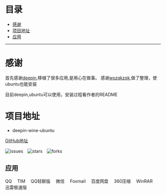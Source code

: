 # 目录
 - [感谢](#感谢)
 - [项目地址](#项目地址)
 - [应用](#应用)

---
# 感谢
 首先感谢[deepin](https://www.deepin.org/),移植了很多应用,是用心在做事。
 感谢[wszqkzqk](https://github.com/wszqkzqk),做了整理，使ubuntu也能安装

 目前deepin,ubuntu可以使用，安装过程看作者的README

# 项目地址
 - deepin-wine-ubuntu

 [GitHub地址](https://github.com/wszqkzqk/deepin-wine-ubuntu)

 ![issues](https://img.shields.io/github/issues/wszqkzqk/deepin-wine-ubuntu.svg)　![stars](https://img.shields.io/github/stars/wszqkzqk/deepin-wine-ubuntu.svg)　![forks](https://img.shields.io/github/forks/wszqkzqk/deepin-wine-ubuntu.svg)

## 应用
QQ　
TIM　
QQ轻聊版　
微信　
Foxmail　
百度网盘　
360压缩　
WinRAR　
迅雷极速版
